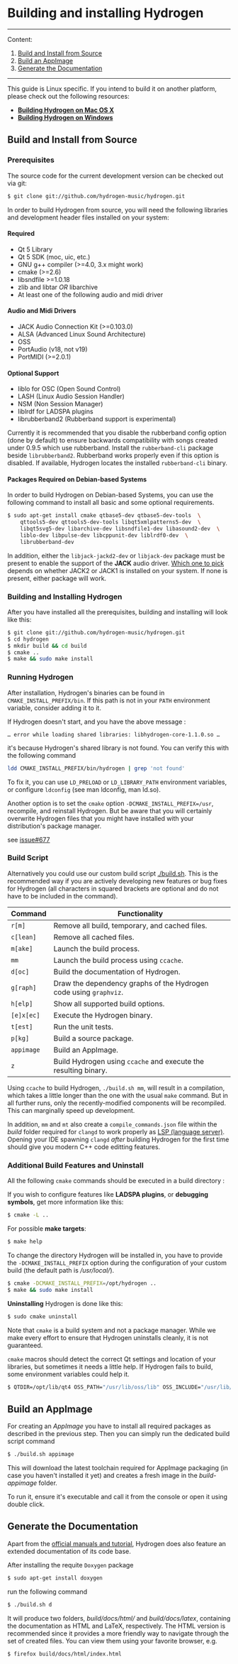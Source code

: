 # Building and installing Hydrogen

---

Content:

1. [Build and Install from Source](#build-and-install-from-source)
2. [Build an AppImage](#build-an-appimage)
3. [Generate the Documentation](#generate-the-documentation)

---

This guide is Linux specific. If you intend to build it on another platform, please check out the following resources:

- **[Building Hydrogen on Mac OS X](https://github.com/hydrogen-music/hydrogen/wiki/Building-Hydrogen-from-Source-(macOS))**
- **[Building Hydrogen on Windows](https://github.com/hydrogen-music/hydrogen/wiki/Building-Hydrogen-from-source-(Windows))**

## Build and Install from Source

### Prerequisites

The source code for the current development version can be checked out
via git:

``` bash
$ git clone git://github.com/hydrogen-music/hydrogen.git
```

In order to build Hydrogen from source, you will need the following
libraries and development header files installed on your system:

#### Required

- Qt 5 Library
- Qt 5 SDK (moc, uic, etc.)
- GNU g++ compiler (>=4.0, 3.x might work)
- cmake (>=2.6)
- libsndfile >=1.0.18
- zlib and libtar *OR* libarchive
- At least one of the following audio and midi driver

#### Audio and Midi Drivers

- JACK Audio Connection Kit (>=0.103.0)
- ALSA (Advanced Linux Sound Architecture)
- OSS
- PortAudio (v18, not v19)
- PortMIDI (>=2.0.1)

#### Optional Support

- liblo for OSC (Open Sound Control)
- LASH (Linux Audio Session Handler)
- NSM (Non Session Manager)
- liblrdf for LADSPA plugins
- librubberband2 (Rubberband support is experimental)

Currently it is recommended that you disable the rubberband config
option (done by default) to ensure backwards compatibility with songs
created under 0.9.5 which use rubberband. Install the `rubberband-cli`
package beside `librubberband2`. Rubberband works properly even if
this option is disabled. If available, Hydrogen locates the installed
`rubberband-cli` binary.

#### Packages Required on Debian-based Systems

In order to build Hydrogen on Debian-based Systems, you can use the
following command to install all basic and some optional requirements.

``` bash
$ sudo apt-get install cmake qtbase5-dev qtbase5-dev-tools  \
	qttools5-dev qttools5-dev-tools libqt5xmlpatterns5-dev  \
	libqt5svg5-dev libarchive-dev libsndfile1-dev libasound2-dev  \
	liblo-dev libpulse-dev libcppunit-dev liblrdf0-dev  \
	librubberband-dev
```

In addition, either the `libjack-jackd2-dev` or `libjack-dev` package
must be present to enable the support of the **JACK** audio
driver. [Which one to
pick](https://github.com/jackaudio/jackaudio.github.com/wiki/Q_difference_jack1_jack2)
depends on whether JACK2 or JACK1 is installed on your system. If none
is present, either package will work.

### Building and Installing Hydrogen

After you have installed all the prerequisites, building and
installing will look like this:

``` bash
$ git clone git://github.com/hydrogen-music/hydrogen.git
$ cd hydrogen
$ mkdir build && cd build
$ cmake ..
$ make && sudo make install
```

### Running Hydrogen

After installation, Hydrogen's binaries can be found in `CMAKE_INSTALL_PREFIX/bin`.
If this path is not in your `PATH` environment variable, consider adding it to it.

If Hydrogen doesn't start, and you have the above message :

```
… error while loading shared libraries: libhydrogen-core-1.1.0.so …
```

it's because Hydrogen's shared library is not found.
You can verify this with the following command

```bash
ldd CMAKE_INSTALL_PREFIX/bin/hydrogen | grep 'not found'
```

To fix it, you can use `LD_PRELOAD` or `LD_LIBRARY_PATH` environment variables,
or configure `ldconfig` (see man ldconfig, man ld.so).

Another option is to set the `cmake` option
`-DCMAKE_INSTALL_PREFIX=/usr`, recompile, and reinstall Hydrogen.
But be aware that you will certainly overwrite Hydrogen files that you might have
installed with your distribution's package manager.

see [issue#677](https://github.com/hydrogen-music/hydrogen/issues/677)

### Build Script

Alternatively you could use our custom build script
[./build.sh](https://github.com/hydrogen-music/hydrogen/blob/master/build.sh). This
is the recommended way if you are actively developing new
features or bug fixes for Hydrogen (all characters in squared brackets
are optional and do not have to be included in the command).

| Command    | Functionality                                                     |
|------------|-------------------------------------------------------------------|
| `r[m]`     | Remove all build, temporary, and cached files.                    |
| `c[lean]`  | Remove all cached files.                                          |
| `m[ake]`   | Launch the build process.                                         |
| `mm`       | Launch the build process using `ccache`.                          |
| `d[oc]`    | Build the documentation of Hydrogen.                              |
| `g[raph]`  | Draw the dependency graphs of the Hydrogen code using `graphviz`. |
| `h[elp]`   | Show all supported build options.                                 |
| `[e]x[ec]` | Execute the Hydrogen binary.                                      |
| `t[est]`   | Run the unit tests.                                               |
| `p[kg]`    | Build a source package.                                           |
| `appimage` | Build an AppImage.                                                |
| `z`        | Build Hydrogen using `ccache` and execute the resulting binary.   |

Using `ccache` to build Hydrogen, `./build.sh mm`, will result in a
compilation, which takes a little longer than the one with the usual
`make` command. But in all further runs, only the recently-modified
components will be recompiled. This can marginally speed up development.

In addition, `mm` and `mt` also create a `compile_commands.json` file within the
_build_ folder required for `clangd` to work properly as [LSP (language
server)](https://clangd.llvm.org/installation). Opening your IDE spawning
`clangd` _after_ building Hydrogen for the first time should give you modern C++
code editting features.

### Additional Build Features and Uninstall

All the following `cmake` commands should be executed in a build
directory :

If you wish to configure features like **LADSPA plugins**,
or **debugging symbols**, get more information like this:

``` bash
$ cmake -L ..
```

For possible **make targets**:

``` bash
$ make help
```

To change the directory Hydrogen will be installed in, you have to
provide the `-DCMAKE_INSTALL_PREFIX` option during the configuration
of your custom build (the default path is */usr/local/*).

``` bash
$ cmake -DCMAKE_INSTALL_PREFIX=/opt/hydrogen ..
$ make && sudo make install
```

**Uninstalling** Hydrogen is done like this:

``` bash
$ sudo cmake uninstall
```

Note that `cmake` is a build system and not a package manager.  While
we make every effort to ensure that Hydrogen uninstalls cleanly, it is
not guaranteed.

`cmake` macros should detect the correct Qt settings and location of
your libraries, but sometimes it needs a little help.  If Hydrogen
fails to build, some environment variables could help it.

``` bash
$ QTDIR=/opt/lib/qt4 OSS_PATH="/usr/lib/oss/lib" OSS_INCLUDE="/usr/lib/oss/include" cmake ..
```

## Build an AppImage

For creating an _AppImage_ you have to install all required packages as
described in the previous step. Then you can simply run the dedicated
build script command

``` bash
$ ./build.sh appimage
```

This will download the latest toolchain required for AppImage
packaging (in case you haven't installed it yet) and creates a fresh
image in the _build-appimage_ folder.

To run it, ensure it's executable and call it from the console or open
it using double click.

## Generate the Documentation

Apart from the [official manuals and
tutorial](http://hydrogen-music.org/doc/), Hydrogen does also feature
an extended documentation of its code base.

After installing the requite `Doxygen` package

```bash
$ sudo apt-get install doxygen
```

run the following command

``` bash
$ ./build.sh d
```

It will produce two folders, *build/docs/html/* and *build/docs/latex*,
containing the documentation as HTML and LaTeX, respectively. The HTML
version is recommended since it provides a more friendly way to navigate
through the set of created files. You can view them using your
favorite browser, e.g.

``` bash
$ firefox build/docs/html/index.html
```

